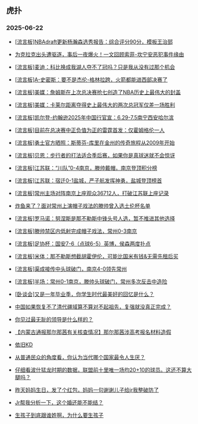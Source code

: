 ## 虎扑 
### 2025-06-22

+ [[流言板]NBAdraft更新杨瀚森选秀报告：综合评分90分，模板王治郅](https://bbs.hupu.com/633332458.html)

+ [为克拉克出头遭驱逐，事后一夜爆火！一文回顾索菲-坎宁安恶犯事件缘由](https://bbs.hupu.com/633332532.html)

+ [[流言板]麦迪：科比换成我湖人夺不了冠吗？只是我从没有过那个机会](https://bbs.hupu.com/633335084.html)

+ [[流言板]A-史密斯：要不是杰伦-格林拉跨，火箭都能进西部决赛了](https://bbs.hupu.com/633334206.html)

+ [[流言板]美媒：詹姆斯在上次总决赛抢七创造了NBA历史上最伟大的封盖](https://bbs.hupu.com/633332768.html)

+ [[流言板]美媒：卡莱尔距离夺得史上最伟大的两次总冠军仅差一场胜利](https://bbs.hupu.com/633332573.html)

+ [[流言板]凯尔登-约翰逊2025年中国行官宣：6.29-7.5南宁西安哈尔滨](https://bbs.hupu.com/633332734.html)

+ [[流言板]目前在总决赛中正负值为正的雷霆首发：仅霍姆格伦一人](https://bbs.hupu.com/633333415.html)

+ [[流言板]勇士官方晒照：斯蒂芬-库里在金州的传奇旅程从2009年开始](https://bbs.hupu.com/633333551.html)

+ [[流言板]贝恩：步行者的打法适合季后赛，如果你是真球迷就不会惊讶](https://bbs.hupu.com/633334110.html)

+ [[流言板]江苏联：“川队”0-4南京，滕帅戴帽，南京登顶积分榜](https://bbs.hupu.com/633334123.html)

+ [[流言板]江苏联：宿迁0-1盐城，严子航发挥神勇，盐城登顶榜首](https://bbs.hupu.com/633332367.html)

+ [[流言板]常州主场对阵南京上座观众36712人，打破江苏联上座记录](https://bbs.hupu.com/633333953.html)

+ [炸鱼来了？面对常州上演帽子戏法的滕帅曾入选土伦杯名单](https://bbs.hupu.com/633334126.html)

+ [[流言板]罗马诺：努涅斯是那不勒斯中锋头号人选，暂不推进其他选择](https://bbs.hupu.com/633333347.html)

+ [[流言板]滕帅禁区内低射完成帽子戏法，常州0-3南京](https://bbs.hupu.com/633333737.html)

+ [[流言板]足协杯：国安7-6（点球6-5）英博，侯森两度扑点](https://bbs.hupu.com/633334751.html)

+ [[流言板]米体：那不勒斯想截胡霍伊伦，可能比国米有钱&amp;无需先租后买](https://bbs.hupu.com/633332841.html)

+ [[流言板]渠成接传中头球破门，南京4-0领先常州](https://bbs.hupu.com/633333917.html)

+ [[流言板]半场：常州0-1南京，滕帅头球破门，常州多次反击中造险](https://bbs.hupu.com/633333407.html)

+ [[卧谈会]又是一年毕业季，你学生时代最美好的回忆是什么？](https://bbs.hupu.com/633334244.html)

+ [中国如果恢复不了清代疆域算不算对不起祖先，复强就没真正完成？](https://bbs.hupu.com/633333378.html)

+ [你见过最无耻的领导是什么样的？](https://bbs.hupu.com/633333134.html)

+ [【内蒙古通报那尔那茜有关核查情况】那尔那茜涉高考报名材料造假](https://bbs.hupu.com/633334906.html)

+ [依旧KD](https://bbs.hupu.com/633333987.html)

+ [从普通民众的角度看，你认为当代哪个国家最令人生厌？](https://bbs.hupu.com/633333841.html)

+ [仔细看波什猛龙时期的数据，联盟前十里唯一场均20+10的球员。这还不算大腿吗？](https://bbs.hupu.com/633333877.html)

+ [昨天妈妈生日，发了个红包，妈妈一句谢谢儿子给jr我整破防了](https://bbs.hupu.com/633335314.html)

+ [Jr帮我分析一下，这个婚还能不能结？](https://bbs.hupu.com/633333183.html)

+ [生孩子到底跟谁姓啊，为什么要生孩子](https://bbs.hupu.com/633332558.html)

